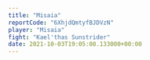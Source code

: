 ```yaml
---
title: "Misaia"
reportCode: "6XhjdQmtyfBJDVzN"
player: "Misaia"
fight: "Kael'thas Sunstrider"
date: 2021-10-03T19:05:08.133000+00:00
---
```

